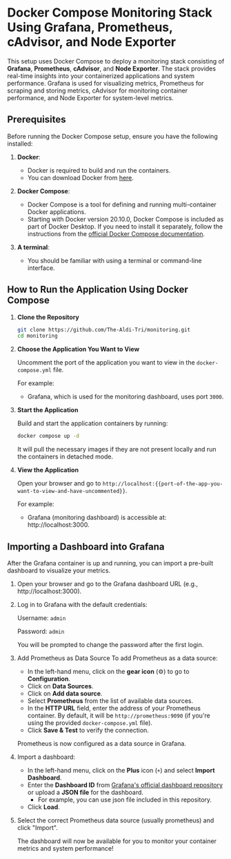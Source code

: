 # Docker Compose Monitoring Stack Using Grafana, Prometheus, cAdvisor, and Node Exporter

This setup uses Docker Compose to deploy a monitoring stack consisting of **Grafana**, **Prometheus**, **cAdvisor**, and **Node Exporter**. The stack provides real-time insights into your containerized applications and system performance. Grafana is used for visualizing metrics, Prometheus for scraping and storing metrics, cAdvisor for monitoring container performance, and Node Exporter for system-level metrics.

## Prerequisites

Before running the Docker Compose setup, ensure you have the following installed:

1. **Docker**:
   - Docker is required to build and run the containers.
   - You can download Docker from [here](https://www.docker.com/get-started).

2. **Docker Compose**:
   - Docker Compose is a tool for defining and running multi-container Docker applications.
   - Starting with Docker version 20.10.0, Docker Compose is included as part of Docker Desktop. If you need to install it separately, follow the instructions from the [official Docker Compose documentation](https://docs.docker.com/compose/install/).

3. **A terminal**:
   - You should be familiar with using a terminal or command-line interface.

## How to Run the Application Using Docker Compose

1. **Clone the Repository**

    ```bash
    git clone https://github.com/The-Aldi-Tri/monitoring.git
    cd monitoring
    ```

2. **Choose the Application You Want to View**

   Uncomment the port of the application you want to view in the `docker-compose.yml` file.

   For example:
   - Grafana, which is used for the monitoring dashboard, uses port `3000`.

3. **Start the Application**

   Build and start the application containers by running:

   ```bash
   docker compose up -d
   ```

   It will pull the necessary images if they are not present locally and run the containers in detached mode.
    
4. **View the Application**

   Open your browser and go to `http://localhost:{{port-of-the-app-you-want-to-view-and-have-uncommented}}`.

   For example:
   - Grafana (monitoring dashboard) is accessible at: http://localhost:3000.

## Importing a Dashboard into Grafana

After the Grafana container is up and running, you can import a pre-built dashboard to visualize your metrics.

1. Open your browser and go to the Grafana dashboard URL (e.g., http://localhost:3000).

2. Log in to Grafana with the default credentials:
   
   Username: `admin`

   Password: `admin`

   You will be prompted to change the password after the first login.

3. Add Prometheus as Data Source
   To add Prometheus as a data source:
   - In the left-hand menu, click on the **gear icon** (⚙️) to go to **Configuration**.
   - Click on **Data Sources**.
   - Click on **Add data source**.
   - Select **Prometheus** from the list of available data sources.
   - In the **HTTP URL** field, enter the address of your Prometheus container. By default, it will be `http://prometheus:9090` (if you're using the provided `docker-compose.yml` file).
   - Click **Save & Test** to verify the connection.

   Prometheus is now configured as a data source in Grafana.
   
4. Import a dashboard:
    - In the left-hand menu, click on the **Plus** icon (`+`) and select **Import Dashboard**.
    - Enter the **Dashboard ID** from [Grafana's official dashboard repository](https://grafana.com/grafana/dashboards) or upload a **JSON file** for the dashboard.
       - For example, you can use json file included in this repository.
    - Click **Load**.

5. Select the correct Prometheus data source (usually prometheus) and click "Import".
    
   The dashboard will now be available for you to monitor your container metrics and system performance!
